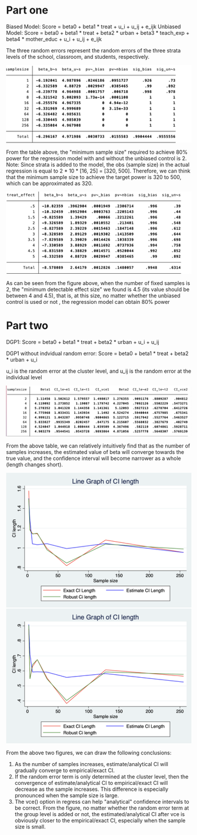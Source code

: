 # Part one

Biased Model: Score = beta0 + beta1 * treat + u_i + u_ij + e_ijk
Unbiased Model: Score = beta0 + beta1 * treat + beta2 * urban + beta3 * teach_exp + beta4 * mother_educ + u_i + u_ij + e_ijk

The three random errors represent the random errors of the three strata levels of the school, classroom, and students, respectively.

![Graph1](Part1a.png)

From the table above, the "minimum sample size" required to achieve 80% power for the regression model with and without the unbiased control is 2.
Note: Since strata is added to the model, the obs (sample size) in the actual regression is equal to 2 * 10 * [16, 25] = [320, 500]. Therefore, we can think that the minimum sample size to achieve the target power is 320 to 500, which can be approximated as 320.

![Graph2](Part1b.png)

As can be seen from the figure above, when the number of fixed samples is 2, the "minimum detectable effect size" we found is 4.5 (its value should be between 4 and 4.5), that is, at this size, no matter whether the unbiased control is used or not , the regression model can obtain 80% power

# Part two

DGP1: Score = beta0 + beta1 * treat + beta2 * urban + u_i + u_ij

DGP1 without indvidual random error: Score = beta0 + beta1 * treat + beta2 * urban + u_i

u_i is the random error at the cluster level, and u_ij is the random error at the individual level

![Graph3](Part2a.png)

From the above table, we can relatively intuitively find that as the number of samples increases, the estimated value of beta will converge towards the true value, and the confidence interval will become narrower as a whole (length changes short).

![Graph4](Part2b.png)
![Graph5](Part2c.png)

From the above two figures, we can draw the following conclusions:
1) As the number of samples increases, estimate/analytical CI will gradually converge to empirical/exact CI.
2) If the random error term is only determined at the cluster level, then the convergence of estimate/analytical CI to empirical/exact CI will decrease as the sample increases. This difference is especially pronounced when the sample size is large.
3) The vce() option in regress can help "analytical" confidence intervals to be correct. From the figure, no matter whether the random error term at the group level is added or not, the estimated/analytical CI after vce is obviously closer to the empirical/exact CI, especially when the sample size is small.
